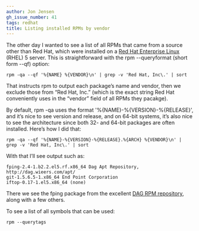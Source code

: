 ```yaml
---
author: Jon Jensen
gh_issue_number: 41
tags: redhat
title: Listing installed RPMs by vendor
---
```


The other day I wanted to see a list of all RPMs that came from a source other than Red Hat, which were installed on a [Red Hat Enterprise Linux](https://www.redhat.com/en/technologies/linux-platforms/enterprise-linux) (RHEL) 5 server. This is straightforward with the rpm --queryformat (short form --qf) option:

```
rpm -qa --qf '%{NAME} %{VENDOR}\n' | grep -v 'Red Hat, Inc\.' | sort
```

That instructs rpm to output each package’s name and vendor, then we exclude those from “Red Hat, Inc.” (which is the exact string Red Hat conveniently uses in the “vendor” field of all RPMs they pacakge).

By default, rpm -qa uses the format '%{NAME}-%{VERSION}-%{RELEASE}', and it’s nice to see version and release, and on 64-bit systems, it’s also nice to see the architecture since both 32- and 64-bit packages are often installed. Here’s how I did that:

```
rpm -qa --qf '%{NAME}-%{VERSION}-%{RELEASE}.%{ARCH} %{VENDOR}\n' | grep -v 'Red Hat, Inc\.' | sort
```

With that I’ll see output such as:

```
fping-2.4-1.b2.2.el5.rf.x86_64 Dag Apt Repository, http://dag.wieers.com/apt/
git-1.5.6.5-1.x86_64 End Point Corporation
iftop-0.17-1.el5.x86_64 (none)
```

There we see the fping package from the excellent [DAG RPM repository](http://dag.wiee.rs/rpm/), along with a few others.

To see a list of all symbols that can be used:

```
rpm --querytags
```
